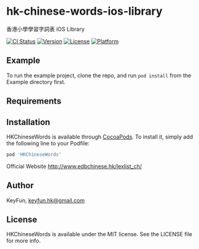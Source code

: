 # hk-chinese-words-ios-library
香港小學學習字詞表 iOS Library

[![CI Status](http://img.shields.io/travis/keyfun/HKChineseWords.svg?style=flat)](https://travis-ci.org/keyfun/HKChineseWords)
[![Version](https://img.shields.io/cocoapods/v/HKChineseWords.svg?style=flat)](http://cocoapods.org/pods/HKChineseWords)
[![License](https://img.shields.io/cocoapods/l/HKChineseWords.svg?style=flat)](http://cocoapods.org/pods/HKChineseWords)
[![Platform](https://img.shields.io/cocoapods/p/HKChineseWords.svg?style=flat)](http://cocoapods.org/pods/HKChineseWords)

## Example

To run the example project, clone the repo, and run `pod install` from the Example directory first.

## Requirements

## Installation

HKChineseWords is available through [CocoaPods](http://cocoapods.org). To install
it, simply add the following line to your Podfile:

```ruby
pod 'HKChineseWords'
```


Official Website
http://www.edbchinese.hk/lexlist_ch/

## Author

KeyFun, keyfun.hk@gmail.com

## License

HKChineseWords is available under the MIT license. See the LICENSE file for more info.
